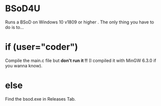 # BSoD4U
Runs a BSoD on Windows 10 v1809 or higher . The only thing you have to do is to...
# if (user="coder")
  Compile the main.c file but **don't run it !!** (I compiled it with MinGW 6.3.0 if you wanna know).
# else 
  Find the bsod.exe in Releases Tab.
